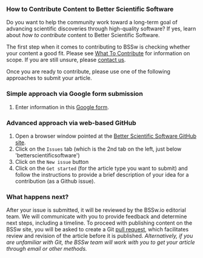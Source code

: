 <!-- start of deck -->

### How to Contribute Content to Better Scientific Software

Do you want to help the community work toward a long-term goal of advancing scientific discoveries through high-quality software? If yes, learn about _how to contribute_ content to Better Scientific Software.

<!-- end of deck -->

<!-- start of body -->

The first step when it comes to contributing to BSSw is checking whether your content a good fit.  Please see [What To Contribute](./WhatToContribute.md) for information on scope.  If you are still unsure, please [contact us](./QuestionsAboutContributing.md).

Once you are ready to contribute, please use one of the following approaches to submit your article. 

### Simple approach via Google form submission
1. Enter information in this [Google form](https://goo.gl/forms/IJyJKbI5OK9Lzcna2).

### Advanced approach via web-based GitHub
1. Open a browser window pointed at the [Better Scientific Software GitHub site](https://github.com/betterscientificsoftware/betterscientificsoftware.github.io).
2. Click on the `Issues` tab (which is the 2nd tab on the left, just below 'betterscientificsoftware')
3. Click on  the `New issue` button
4. Click on the `Get started` (for the article type you want to submit) and follow the instructions to provide a brief description of your idea for a contribution (as a Github issue).

### What happens next?
After your issue is submitted, it will be reviewed by the BSSw.io editorial team. We will communicate with you to provide feedback and determine next steps, including a timeline.  To proceed with publishing content on the BSSw site, you will be asked to create a Git [pull request](https://help.github.com/en/articles/creating-a-pull-request), which facilitates review and revision of the article before it is published. *Alternatively, if you are unfamiliar with Git, the BSSw team will work with you to get your article through email or other methods.*


<!---
Publish: No
---!>
